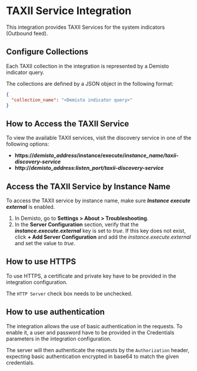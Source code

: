# TAXII Service Integration

This integration provides TAXII Services for the system indicators (Outbound feed).

## Configure Collections
Each TAXII collection in the integration is represented by a Demisto indicator query.

The collections are defined by a JSON object in the following format:
```json
{
  "collection_name": "<Demisto indicator query>"
}
```

## How to Access the TAXII Service

To view the available TAXII services, visit the discovery service in one of the following options:

- **https://*demisto_address*/instance/execute/*instance_name/taxii-discovery-service*** 
- **http://*demisto_address*:*listen_port/taxii-discovery-service***

## Access the TAXII Service by Instance Name
To access the TAXII service by instance name, make sure ***Instance execute external*** is enabled. 

1. In Demisto, go to **Settings > About > Troubleshooting**.
2. In the **Server Configuration** section, verify that the ***instance.execute.external*** key is set to *true*. If this key does not exist, click **+ Add Server Configuration** and add the *instance.execute.external* and set the value to *true*.

## How to use HTTPS
To use HTTPS, a certificate and private key have to be provided in the integration configuration. 

The `HTTP Server` check box needs to be unchecked.

## How to use authentication
The integration allows the use of basic authentication in the requests.
To enable it, a user and password have to be provided in the Credentials parameters in the integration configuration.

The server will then authenticate the requests by the `Authorization` header, expecting basic authentication encrypted in base64 to match the given credentials.